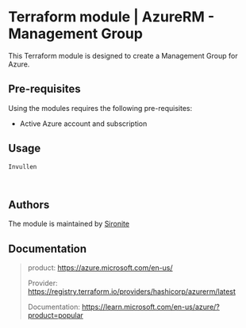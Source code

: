 # Terraform module | AzureRM - Management Group

This Terraform module is designed to create a Management Group for Azure.

## Pre-requisites

Using the modules requires the following pre-requisites:
 * Active Azure account and subscription 

## Usage

`Invullen`

```hcl


```

## Authors

The module is maintained by [Sironite](https://github.com/sironite)

## Documentation

> product: https://azure.microsoft.com/en-us/
> 
> Provider: https://registry.terraform.io/providers/hashicorp/azurerm/latest
> 
> Documentation: https://learn.microsoft.com/en-us/azure/?product=popular
